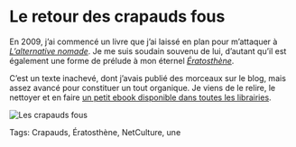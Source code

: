 # Le retour des crapauds fous

En 2009, j’ai commencé un livre que j’ai laissé en plan pour m’attaquer à *[L’alternative nomade](http://blog.tcrouzet.com/alternative-nomade/)*. Je me suis soudain souvenu de lui, d’autant qu’il est également une forme de prélude à mon éternel *[Ératosthène](http://blog.tcrouzet.com/eratosthene/)*.

C’est un texte inachevé, dont j’avais publié des morceaux sur le blog, mais assez avancé pour constituer un tout organique. Je viens de le relire, le nettoyer et en faire [un petit ebook disponible dans toutes les librairies](http://blog.tcrouzet.com/les-crapauds-fous/).

![Les crapauds fous](http://blog.tcrouzet.comhttps://tcrouzet.com/images_tc/2014/01/cover-437x700.png)



Tags: Crapauds, Ératosthène, NetCulture, une